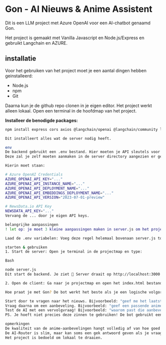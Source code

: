 # Gon - AI Nieuws & Anime Assistent

Dit is een LLM project met Azure OpenAI voor een AI-chatbot genaamd Gon.

Het project is gemaakt met Vanilla Javascript en Node.js/Express en gebruikt Langchain en AZURE.

## installatie

Voor het gebruiken van het project moet je een aantal dingen hebben geinstalleerd:

- Node.js
- npm
- Git

Daarna kun je de github repo clonen in je eigen editor. Het project werkt alleen lokaal. Open een terminal in de hoofdmap van het project.

**Installeer de benodigde packages:**
```bash
npm install express cors axios @langchain/openai @langchain/community langchain dotenv

Dit installeert alles wat de server nodig heeft.

env
De backend gebruikt een .env bestand. Hier moeten je API sleutels voor AZURE en de Nieuws API in.
Deze zal je zelf moeten aanmaken in de server directory aangezien er gevoelige informatie in staat.

Hierin moet staan:

# Azure OpenAI Credentials
AZURE_OPENAI_API_KEY="..."
AZURE_OPENAI_API_INSTANCE_NAME="..."
AZURE_OPENAI_API_DEPLOYMENT_NAME="..."
AZURE_OPENAI_API_EMBEDDINGS_DEPLOYMENT_NAME="..."
AZURE_OPENAI_API_VERSION="2023-07-01-preview"

# NewsData.io API Key
NEWSDATA_API_KEY="..."
Vervang de ... door je eigen API keys.

belangrijke aanpassingen
! let op: je moet 3 kleine aanpassingen maken in server.js om het project te laten werken !

Laad de .env variabelen: Voeg deze regel helemaal bovenaan server.js toe:

starten & gebruiken
1. Start de server: Open je terminal in de projectmap en type:

Bash

node server.js
Dit start de backend. Je ziet 🚀 Server draait op http://localhost:3000 als het goed is.

2. Open de client: Ga naar je projectmap en open het index.html bestand gewoon in je browser.

Hoe praat je met Gon? De bot werkt het beste als je een logische volgorde aanhoudt.

Start door te vragen naar het nieuws. Bijvoorbeeld: "geef me het laatste nieuws"
Vraag daarna om een aanbeveling. Bijvoorbeeld: "geef een passende anime bij dit nieuws"
Test de AI met een vervolgvraag! Bijvoorbeeld: "waarom past die aanbeveling erbij?"
PS. Je hoeft niet precies deze zinnen te gebruiken! De bot gebruikt een slimme "AI-Router" om te snappen wat je bedoelt, dus experimenteer gerust.

opmerkingen
De kwaliteit van de anime-aanbevelingen hangt volledig af van hoe goed je vectorbestand.txt is. Betere beschrijvingen = betere aanbevelingen.
De AI-Router is slim, maar kan soms een gek antwoord geven als je vraag heel onduidelijk is. Meestal werkt het echter verrassend goed!
Het project is bedoeld om lokaal te draaien.